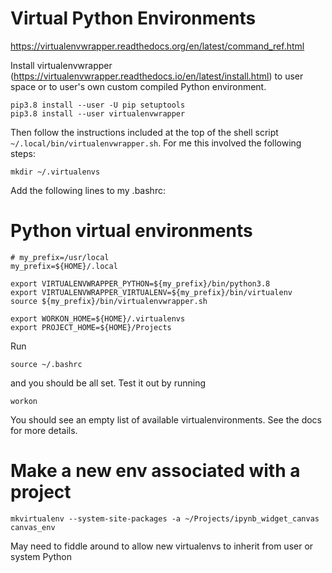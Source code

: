 
# Virtual Python Environments

https://virtualenvwrapper.readthedocs.org/en/latest/command_ref.html

Install virtualenvwrapper (https://virtualenvwrapper.readthedocs.io/en/latest/install.html) to user space or to user's own custom compiled Python environment.

    pip3.8 install --user -U pip setuptools
    pip3.8 install --user virtualenvwrapper


Then follow the instructions included at the top of the shell script `~/.local/bin/virtualenvwrapper.sh`.  For me this involved the following steps:

    mkdir ~/.virtualenvs

Add the following lines to my .bashrc:

# Python virtual environments

    # my_prefix=/usr/local
    my_prefix=${HOME}/.local

    export VIRTUALENVWRAPPER_PYTHON=${my_prefix}/bin/python3.8
    export VIRTUALENVWRAPPER_VIRTUALENV=${my_prefix}/bin/virtualenv
    source ${my_prefix}/bin/virtualenvwrapper.sh

    export WORKON_HOME=${HOME}/.virtualenvs
    export PROJECT_HOME=${HOME}/Projects

Run

    source ~/.bashrc

and you should be all set.  Test it out by running

    workon

You should see an empty list of available virtualenvironments.  See the docs for more details.


# Make a new env associated with a project

    mkvirtualenv --system-site-packages -a ~/Projects/ipynb_widget_canvas canvas_env

May need to fiddle around to allow new virtualenvs to inherit from user or system Python
